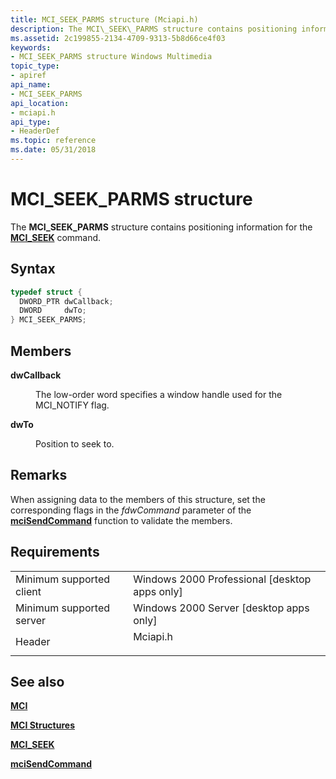 ```yaml
---
title: MCI_SEEK_PARMS structure (Mciapi.h)
description: The MCI\_SEEK\_PARMS structure contains positioning information for the MCI\_SEEK command.
ms.assetid: 2c199855-2134-4709-9313-5b8d66ce4f03
keywords:
- MCI_SEEK_PARMS structure Windows Multimedia
topic_type:
- apiref
api_name:
- MCI_SEEK_PARMS
api_location:
- mciapi.h
api_type:
- HeaderDef
ms.topic: reference
ms.date: 05/31/2018
---
```


# MCI\_SEEK\_PARMS structure

The **MCI\_SEEK\_PARMS** structure contains positioning information for the [**MCI\_SEEK**](mci-seek.md) command.

## Syntax


```C++
typedef struct {
  DWORD_PTR dwCallback;
  DWORD     dwTo;
} MCI_SEEK_PARMS;
```



## Members

<dl> <dt>

**dwCallback**
</dt> <dd>

The low-order word specifies a window handle used for the MCI\_NOTIFY flag.

</dd> <dt>

**dwTo**
</dt> <dd>

Position to seek to.

</dd> </dl>

## Remarks

When assigning data to the members of this structure, set the corresponding flags in the *fdwCommand* parameter of the [**mciSendCommand**](/previous-versions//dd757160(v=vs.85)) function to validate the members.

## Requirements



|                                     |                                                                                     |
|-------------------------------------|-------------------------------------------------------------------------------------|
| Minimum supported client<br/> | Windows 2000 Professional \[desktop apps only\]<br/>                          |
| Minimum supported server<br/> | Windows 2000 Server \[desktop apps only\]<br/>                                |
| Header<br/>                   | <dl> <dt>Mciapi.h</dt> </dl> |



## See also

<dl> <dt>

[**MCI**](mci.md)
</dt> <dt>

[**MCI Structures**](mci-structures.md)
</dt> <dt>

[**MCI\_SEEK**](mci-seek.md)
</dt> <dt>

[**mciSendCommand**](/previous-versions//dd757160(v=vs.85))
</dt> </dl>

 

